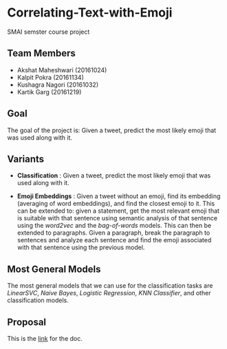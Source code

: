 # Correlating-Text-with-Emoji
SMAI semster course project

## Team Members
- Akshat Maheshwari (20161024)
- Kalpit Pokra (20161134)
- Kushagra Nagori (20161032)
- Kartik Garg (20161219)

## Goal
The goal of the project is: Given a tweet, predict the most likely emoji that was used along with it.

## Variants
- **Classification** : Given a tweet, predict the most likely emoji that was used along with it.

- **Emoji Embeddings** : Given a tweet without an emoji, find its embedding (averaging of word embeddings), and find the closest emoji to it. This can be extended to: given a statement, get the most relevant emoji that is suitable with that sentence using semantic analysis of that sentence using the *word2vec* and the *bag-of-words* models.
This can then be extended to paragraphs. Given a paragraph, break the paragraph to sentences and analyze each sentence and find the emoji associated with that sentence using the previous model.

## Most General Models
The most general models that we can use for the classification tasks are *LinearSVC*, *Naive Bayes*, *Logistic Regression*, *KNN Classifier*, and other classification models.

## Proposal
This is the [link](https://docs.google.com/document/d/1ESlHfxKZUEl7FuxYsGFTMZ3chAOlhFqf2GCFIrMxoTg/edit?usp=sharing) for the doc.